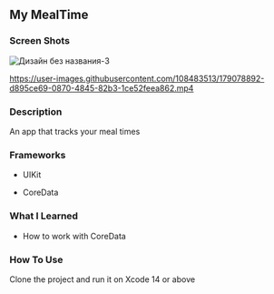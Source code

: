 <h2 align="left"> My MealTime</h1>
<h3 align="left"> Screen Shots</h3>

![Дизайн без названия-3](https://user-images.githubusercontent.com/108483513/179077678-3dca8703-003e-43ed-8452-dd1242188abb.png)

https://user-images.githubusercontent.com/108483513/179078892-d895ce69-0870-4845-82b3-1ce52feea862.mp4

<h3 align="left"> Description</h2>

An app that tracks your meal times 

<h3 align="left"> Frameworks</h2>

- UIKit

- CoreData

<h3 align="left"> What I Learned</h2>

- How to work with CoreData

<h3 align="left"> How To Use</h2>

Clone the project and run it on Xcode 14 or above
